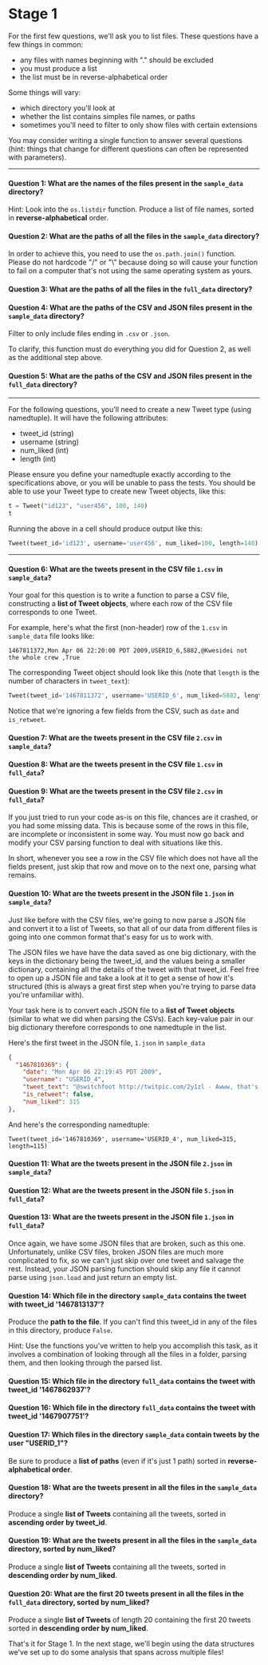 # Stage 1

For the first few questions, we'll ask you to list files.  These
questions have a few things in common:
* any files with names beginning with "." should be excluded
* you must produce a list
* the list must be in reverse-alphabetical order

Some things will vary:
* which directory you'll look at
* whether the list contains simples file names, or paths
* sometimes you'll need to filter to only show files with certain extensions

You may consider writing a single function to answer several questions
(hint: things that change for different questions can often be
represented with parameters).

----

#### Question 1: What are the names of the files present in the `sample_data` directory?

Hint: Look into the `os.listdir` function. Produce a list of file names, sorted in **reverse-alphabetical** order.

#### Question 2: What are the paths of all the files in the `sample_data` directory?

In order to achieve this, you need to use the `os.path.join()`
function. Please do not hardcode "/" or "\\" because doing so will
cause your function to fail on a computer that's not using the same
operating system as yours.

#### Question 3: What are the paths of all the files in the `full_data` directory?

#### Question 4: What are the paths of the CSV and JSON files present in the `sample_data` directory?

Filter to only include files ending in `.csv` or `.json`.

To clarify, this function must do everything you did for Question 2, as well as the additional step above. 

#### Question 5: What are the paths of the CSV and JSON files present in the `full_data` directory?

----

For the following questions, you'll need to create a new Tweet type
(using namedtuple).  It will have the following attributes:

* tweet_id (string)
* username (string)
* num_liked (int)
* length (int)

Please ensure you define your namedtuple exactly according to the
specifications above, or you will be unable to pass the tests.  You
should be able to use your Tweet type to create new Tweet objects, like this:

```python
t = Tweet("id123", "user456", 100, 140)
t
```

Running the above in a cell should produce output like this:

```python
Tweet(tweet_id='id123', username='user456', num_liked=100, length=140)
```

----

#### Question 6: What are the tweets present in the CSV file `1.csv` in `sample_data`?

Your goal for this question is to write a function to parse a CSV
file, constructing a **list of Tweet objects**, where each row of the
CSV file corresponds to one Tweet.

For example, here's what the first (non-header) row of the `1.csv` in
`sample_data` file looks like:

`1467811372,Mon Apr 06 22:20:00 PDT 2009,USERID_6,5882,@Kwesidei not the whole crew ,True`

The corresponding Tweet object should look like this (note that
`length` is the number of characters in `tweet_text`):

```python
Tweet(tweet_id='1467811372', username='USERID_6', num_liked=5882, length=29)
```

Notice that we're ignoring a few fields from the CSV, such as `date`
and `is_retweet`.

#### Question 7: What are the tweets present in the CSV file `2.csv` in `sample_data`?

#### Question 8: What are the tweets present in the CSV file `1.csv` in `full_data`?

#### Question 9: What are the tweets present in the CSV file `2.csv` in `full_data`?

If you just tried to run your code as-is on this file, chances are it
crashed, or you had some missing data. This is because some of the
rows in this file, are incomplete or inconsistent in some way. You
must now go back and modify your CSV parsing function to deal with
situations like this.

In short, whenever you see a row in the CSV file which does not have
all the fields present, just skip that row and move on to the next
one, parsing what remains.

#### Question 10: What are the tweets present in the JSON file `1.json` in `sample_data`?

Just like before with the CSV files, we're going to now parse a JSON
file and convert it to a list of Tweets, so that all of our data
from different files is going into one common format that's easy for
us to work with.

The JSON files we have have the data saved as one big dictionary, with
the keys in the dictionary being the tweet_id, and the values being a
smaller dictionary, containing all the details of the tweet with that
tweet_id. Feel free to open up a JSON file and take a look at it to
get a sense of how it's structured (this is always a great first step
when you're trying to parse data you're unfamiliar with).

Your task here is to convert each JSON file to a **list of Tweet
objects** (similar to what we did when parsing the CSVs).  Each
key-value pair in our big dictionary therefore corresponds to one
namedtuple in the list.

Here's the first tweet in the JSON file, `1.json` in `sample_data` 

```json
{
  "1467810369": {
    "date": "Mon Apr 06 22:19:45 PDT 2009",
    "username": "USERID_4",
    "tweet_text": "@switchfoot http://twitpic.com/2y1zl - Awww, that's a bummer.  You shoulda got David Carr of Third Day to do it. ;D",
    "is_retweet": false,
    "num_liked": 315
},
```

And here's the corresponding namedtuple:

`Tweet(tweet_id='1467810369', username='USERID_4', num_liked=315, length=115)`

#### Question 11: What are the tweets present in the JSON file `2.json` in `sample_data`?

#### Question 12: What are the tweets present in the JSON file `5.json` in `full_data`?

#### Question 13: What are the tweets present in the JSON file `1.json` in `full_data`?

Once again, we have some JSON files that are broken, such as this
one. Unfortunately, unlike CSV files, broken JSON files are much more
complicated to fix, so we can't just skip over one tweet and salvage
the rest.  Instead, your JSON parsing function should skip any file it
cannot parse using `json.load` and just return an empty list.

#### Question 14: Which file in the directory `sample_data` contains the tweet with tweet_id '1467813137'?

Produce the **path to the file**. If you can't find this tweet_id in any of the files in this directory, produce `False`.

Hint: Use the functions you've written to help you accomplish this task, as it involves a combination of looking through all the files in a folder, parsing them, and then looking through the parsed list. 

#### Question 15: Which file in the directory `full_data` contains the tweet with tweet_id '1467862937'?

#### Question 16: Which file in the directory `full_data` contains the tweet with tweet_id '1467907751'?

#### Question 17: Which files in the directory `sample_data` contain tweets by the user "USERID_1"?

Be sure to produce a **list of paths** (even if it's just 1 path) sorted in **reverse-alphabetical order**.

#### Question 18: What are the tweets present in all the files in the `sample_data` directory?

Produce a single **list of Tweets** containing all the tweets, sorted
in **ascending order by tweet_id**.

#### Question 19: What are the tweets present in all the files in the `sample_data` directory, sorted by num_liked?

Produce a single **list of Tweets** containing all the tweets, sorted
in **descending order by num_liked**.

#### Question 20: What are the first 20 tweets present in all the files in the `full_data` directory, sorted by num_liked?

Produce a single **list of Tweets** of length 20 containing the first
20 tweets sorted in **descending order by num_liked**.

That's it for Stage 1. In the next stage, we'll begin using the data
structures we've set up to do some analysis that spans across multiple
files!
